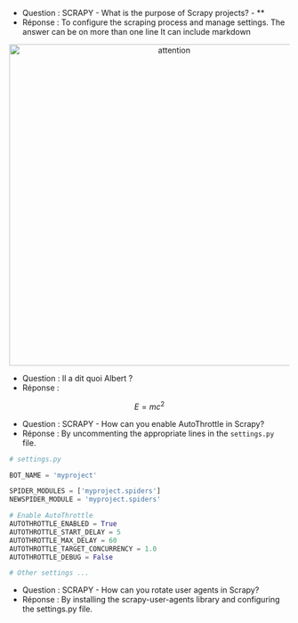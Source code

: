 * Question : SCRAPY - What is the purpose of Scrapy projects? - **
* Réponse  : To configure the scraping process and manage settings.
The answer can be on more than one line
It can include markdown

<p align="center">
<!-- <img src="./assets/img1.png" alt="attention" width="577"/> -->
<img src="../static/md/assets/img1.png" alt="attention" width="577"/>
</p>




* Question : Il a dit quoi Albert ?
* Réponse  : 

$$ E = mc^2 $$





* Question : SCRAPY - How can you enable AutoThrottle in Scrapy?
* Réponse  : By uncommenting the appropriate lines in the ``settings.py`` file.

```python
# settings.py

BOT_NAME = 'myproject'

SPIDER_MODULES = ['myproject.spiders']
NEWSPIDER_MODULE = 'myproject.spiders'

# Enable AutoThrottle
AUTOTHROTTLE_ENABLED = True
AUTOTHROTTLE_START_DELAY = 5
AUTOTHROTTLE_MAX_DELAY = 60
AUTOTHROTTLE_TARGET_CONCURRENCY = 1.0
AUTOTHROTTLE_DEBUG = False

# Other settings ...
```


* Question : SCRAPY - How can you rotate user agents in Scrapy? 
* Réponse  : By installing the scrapy-user-agents library and configuring the settings.py file.
